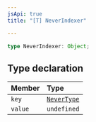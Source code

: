 ```yaml
---
jsApi: true
title: "[T] NeverIndexer"

---
```

```ts
type NeverIndexer: Object;
```

## Type declaration

| Member | Type |
| :------ | :------ |
| `key` | [`NeverType`](../interfaces/NeverType.md) |
| `value` | `undefined` |
